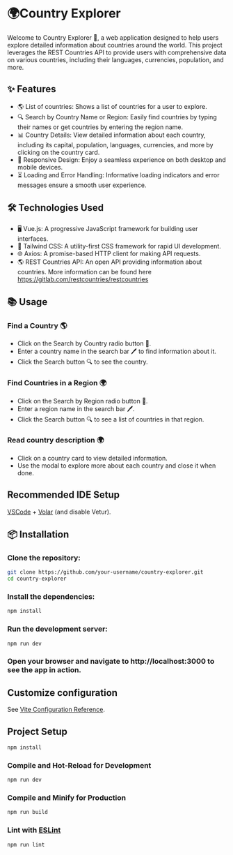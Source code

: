 # 🌍Country Explorer
Welcome to Country Explorer 🎉, a web application designed to help users explore detailed information about countries around the world. This project leverages the REST Countries API to provide users with comprehensive data on various countries, including their languages, currencies, population, and more.

## ✨ Features

* 🌎 List of countries: Shows a list of countries for a user to explore.
* 🔍 Search by Country Name or Region: Easily find countries by typing their names or get countries by entering the region name.
* 📊 Country Details: View detailed information about each country, including its capital, population, languages, currencies, and more by clicking on the country card.
* 📱 Responsive Design: Enjoy a seamless experience on both desktop and mobile devices.
* ⏳ Loading and Error Handling: Informative loading indicators and error messages ensure a smooth user experience.

## 🛠️ Technologies Used
* 🖥️ Vue.js: A progressive JavaScript framework for building user interfaces.
* 🎨 Tailwind CSS: A utility-first CSS framework for rapid UI development.
* 🌐 Axios: A promise-based HTTP client for making API requests.
* 🌎 REST Countries API: An open API providing information about countries. More information can be found here https://gitlab.com/restcountries/restcountries

## 📚 Usage

### Find a Country 🌎

* Click on the Search by Country radio button 🔘.
* Enter a country name in the search bar 🖊️ to find information about it.
* Click the Search button 🔍 to see the country.

### Find Countries in a Region 🌍

* Click on the Search by Region radio button 🔘.
* Enter a region name in the search bar 🖊️.
* Click the Search button 🔍 to see a list of countries in that region.

### Read country description 🌍

* Click on a country card to view detailed information.
* Use the modal to explore more about each country and close it when done.

## Recommended IDE Setup

[VSCode](https://code.visualstudio.com/) + [Volar](https://marketplace.visualstudio.com/items?itemName=Vue.volar) (and disable Vetur).

## 📦 Installation

### Clone the repository:

```sh
git clone https://github.com/your-username/country-explorer.git
cd country-explorer
```
### Install the dependencies:

```sh
npm install
```

### Run the development server:

```sh
npm run dev
```

### Open your browser and navigate to http://localhost:3000 to see the app in action.

## Customize configuration

See [Vite Configuration Reference](https://vitejs.dev/config/).

## Project Setup

```sh
npm install
```

### Compile and Hot-Reload for Development

```sh
npm run dev
```

### Compile and Minify for Production

```sh
npm run build
```

### Lint with [ESLint](https://eslint.org/)

```sh
npm run lint
```


